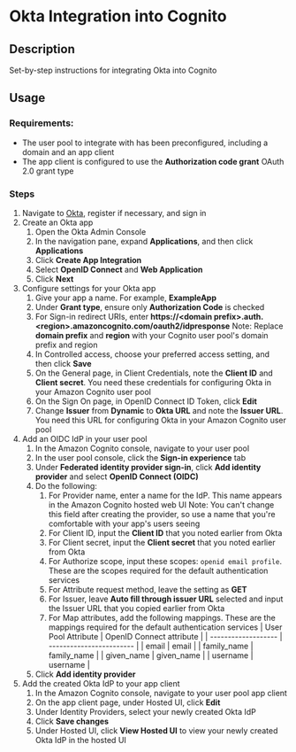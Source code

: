 # Okta Integration into Cognito

## Description

Set-by-step instructions for integrating Okta into Cognito

## Usage

### Requirements:
- The user pool to integrate with has been preconfigured, including a domain and an app client
- The app client is configured to use the **Authorization code grant** OAuth 2.0 grant type

### Steps

1. Navigate to [Okta](https://www.okta.com/), register if necessary, and sign in
2. Create an Okta app
   1. Open the Okta Admin Console
   2. In the navigation pane, expand **Applications**, and then click **Applications**
   3. Click **Create App Integration**
   4. Select **OpenID Connect** and **Web Application**
   5. Click **Next**
3. Configure settings for your Okta app
   1. Give your app a name. For example, **ExampleApp**
   2. Under **Grant type**, ensure only **Authorization Code** is checked
   3. For Sign-in redirect URIs, enter **https://\<domain prefix\>.auth.\<region\>.amazoncognito.com/oauth2/idpresponse**
      Note: Replace **domain prefix** and **region** with your Cognito user pool's domain prefix and region
   4. In Controlled access, choose your preferred access setting, and then click **Save**
   5. On the General page, in Client Credentials, note the **Client ID** and **Client secret**. You need these credentials for configuring Okta in your Amazon Cognito user pool
   6. On the Sign On page, in OpenID Connect ID Token, click **Edit**
   7. Change **Issuer** from **Dynamic** to **Okta URL** and note the **Issuer URL**. You need this URL for configuring Okta in your Amazon Cognito user pool
4. Add an OIDC IdP in your user pool
   1.  In the Amazon Cognito console, navigate to your user pool
   2.  In the user pool console, click the **Sign-in experience** tab
   3.  Under **Federated identity provider sign-in**, click **Add identity provider** and select **OpenID Connect (OIDC)**
   4.  Do the following:
       1. For Provider name, enter a name for the IdP. This name appears in the Amazon Cognito hosted web UI
          Note: You can't change this field after creating the provider, so use a name that you're comfortable with your app's users seeing
       2. For Client ID, input the **Client ID** that you noted earlier from Okta
       3. For Client secret, input the **Client secret** that you noted earlier from Okta
       4. For Authorize scope, input these scopes: `openid email profile`. These are the scopes required for the default authentication services
       5. For Attribute request method, leave the setting as **GET**
       6. For Issuer, leave **Auto fill through issuer URL** selected and input the Issuer URL that you copied earlier from Okta
       7. For Map attributes, add the following mappings. These are the mappings required for the default authentication services
          | User Pool Attribute | OpenID Connect attribute |
          | ------------------- | ------------------------ |
          | email               | email                    |
          | family_name         | family_name              |
          | given_name          | given_name               |
          | username            | username                 |
   5.  Click **Add identity provider**
5. Add the created Okta IdP to your app client
   1. In the Amazon Cognito console, navigate to your user pool app client
   2. On the app client page, under Hosted UI, click **Edit**
   3. Under Identity Providers, select your newly created Okta IdP
   4. Click **Save changes**
   5. Under Hosted UI, click **View Hosted UI** to view your newly created Okta IdP in the hosted UI

